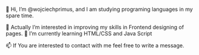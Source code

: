 👋 Hi, I’m @wojciechprimus, and I am studying programing languages in my spare time.

👀 Actually I’m interested in improving my skills in Frontend designing of pages.
🌱 I’m currently learning HTML/CSS and Java Script

📫 If You are interested to contact with me feel free to write a message.
